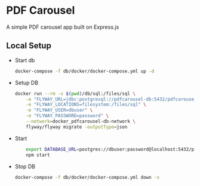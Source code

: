 # PDF Carousel

A simple PDF carousel app built on Express.js

## Local Setup

- Start db

    ```bash
    docker-compose -f db/docker/docker-compose.yml up -d
    ```

- Setup DB

    ```bash
    docker run --rm -v $(pwd)/db/sql:/files/sql \
        -e "FLYWAY_URL=jdbc:postgresql://pdfcarousel-db:5432/pdfcarousel?currentSchema=public" \
        -e "FLYWAY_LOCATIONS=filesystem:/files/sql" \
        -e "FLYWAY_USER=dbuser" \
        -e "FLYWAY_PASSWORD=password" \
        --network=docker_pdfcarousel-db-network \
        flyway/flyway migrate -outputType=json
    ```

- Start

    ```bash
        export DATABASE_URL=postgres://dbuser:password@localhost:5432/pdfcarousel
        npm start
    ```

- Stop DB

    ```bash
    docker-compose -f db/docker/docker-compose.yml down -v
    ```
